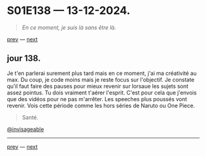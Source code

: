 # S01E138 — 13-12-2024.

> *En ce moment, je suis là sans être là.*

[prev](S01E137-12-12-2024.md) — [next](S01E139-14-12-2024.md)     

## jour 138.

Je t'en parlerai surement plus tard mais en ce moment, j'ai ma créativité au max. Du coup, je code moins mais je reste focus sur l'objectif. Je constate qu'il faut faire des pauses pour mieux revenir sur lorsaue les sujets sont assez pointus. Tu dois vraiment t'aérer l'esprit. C'est pour cela que j'envois que des vidéos pour ne pas m'arrêter. Les speeches plus poussés vont revenir. Vois cette période comme les hors séries de Naruto ou One Piece.

> Santé.

[@invisageable](https://twitter.com/invisageable)   

---

[prev](S01E137-12-12-2024.md) — [next](S01E139-14-12-2024.md)   
